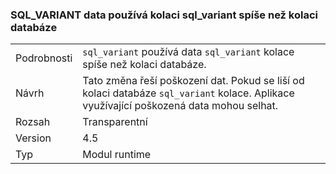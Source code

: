 ### <a name="sqlvariant-data-uses-sqlvariant-collation-rather-than-database-collation"></a>SQL_VARIANT data používá kolaci sql_variant spíše než kolaci databáze

|   |   |
|---|---|
|Podrobnosti|<code>sql_variant</code> používá data <code>sql_variant</code> kolace spíše než kolaci databáze.|
|Návrh|Tato změna řeší poškození dat. Pokud se liší od kolaci databáze <code>sql_variant</code> kolace. Aplikace využívající poškozená data mohou selhat.|
|Rozsah|Transparentní|
|Version|4.5|
|Typ|Modul runtime|


